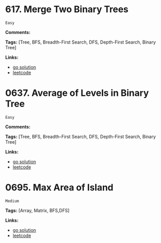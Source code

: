 
# 617. Merge Two Binary Trees

    Easy

**Comments:**

**Tags:** [Tree, BFS, Breadth-First Search, DFS, Depth-First Search, Binary Tree]

**Links:**

- [go solution](./0617-merge-two-binary-trees.go)
- [leetcode](https://leetcode.com/problems/merge-two-binary-trees/)


# 0637. Average of Levels in Binary Tree

    Easy

**Comments:**

**Tags:** [Tree, BFS, Breadth-First Search, DFS, Depth-First Search, Binary Tree]

**Links:**

- [go solution](./0637-average-of-levels-in-binary-tree.go)
- [leetcode](https://leetcode.com/problems/average-of-levels-in-binary-tree/)

# 0695. Max Area of Island

    Medium

**Tags:** [Array, Matrix, BFS,DFS]

**Links:**

- [go solution](./0695-max-area-of-island.go)
- [leetcode](https://leetcode.com/problems/max-area-of-island/)

